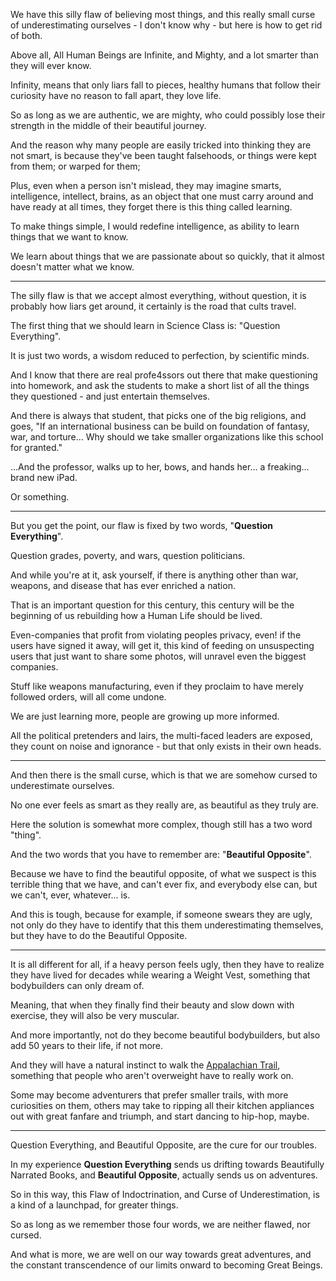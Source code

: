 We have this silly flaw of believing most things,
and this really small curse of underestimating ourselves - I don't know why - but here is how to get rid of both.

Above all, All Human Beings are Infinite, and Mighty,
and a lot smarter than they will ever know.

Infinity, means that only liars fall to pieces,
healthy humans that follow their curiosity have no reason to fall apart, they love life.

So as long as we are authentic, we are mighty,
who could possibly lose their strength in the middle of their beautiful journey.

And the reason why many people are easily tricked into thinking they are not smart,
is because they've been taught falsehoods, or things were kept from them; or warped for them;

Plus, even when a person isn't mislead, they may imagine smarts, intelligence, intellect, brains,
as an object that one must carry around and have ready at all times, they forget there is this thing called learning.

To make things simple, I would redefine intelligence,
as ability to learn things that we want to know.

We learn about things that we are passionate about so quickly,
that it almost doesn't matter what we know.

---

The silly flaw is that we accept almost everything, without question,
it is probably how liars get around, it certainly is the road that cults travel.

The first thing that we should learn in Science Class is:
"Question Everything".

It is just two words, a wisdom reduced to perfection,
by scientific minds.

And I know that there are real profe4ssors out there that make questioning into homework,
and ask the students to make a short list of all the things they questioned - and just entertain themselves.

And there is always that student, that picks one of the big religions, and goes,
"If an international business can be build on foundation of fantasy, war, and torture... Why should we take smaller organizations like this school for granted."

...And the professor, walks up to her, bows,
and hands her... a freaking... brand new iPad.

Or something.

---

But you get the point, our flaw is fixed by two words,
"__Question Everything__".

Question grades, poverty, and wars,
question politicians.

And while you're at it, ask yourself,
if there is anything other than war, weapons, and disease that has ever enriched a nation.

That is an important question for this century,
this century will be the beginning of us rebuilding how a Human Life should be lived.

Even-companies that profit from violating peoples privacy, even! if the users have signed it away,
will get it, this kind of feeding on unsuspecting users that just want to share some photos, will unravel even the biggest companies.

Stuff like weapons manufacturing, even if they proclaim to have merely followed orders,
will all come undone.

We are just learning more,
people are growing up more informed.

All the political pretenders and lairs,
the multi-faced leaders are exposed, they count on noise and ignorance - but that only exists in their own heads.

---

And then there is the small curse,
which is that we are somehow cursed to underestimate ourselves.

No one ever feels as smart as they really are,
as beautiful as they truly are.

Here the solution is somewhat more complex,
though still has a two word "thing".

And the two words that you have to remember are:
"__Beautiful Opposite__".

Because we have to find the beautiful opposite,
of what we suspect is this terrible thing that we have, and can't ever fix, and everybody else can, but we can't, ever, whatever... is.

And this is tough, because for example, if someone swears they are ugly,
not only do they have to identify that this them underestimating themselves, but they have to do the Beautiful Opposite.

---

It is all different for all,
if a heavy person feels ugly, then they have to realize they have lived for decades while wearing a Weight Vest, something that bodybuilders can only dream of.

Meaning, that when they finally find their beauty and slow down with exercise,
they will also be very muscular.

And more importantly, not do they become beautiful bodybuilders,
but also add 50 years to their life, if not more.

And they will have a natural instinct to walk the [Appalachian Trail](https://www.youtube.com/watch?v=hPSvdKTEZug),
something that people who aren't overweight have to really work on.

Some may become adventurers that prefer smaller trails, with more curiosities on them,
others may take to ripping all their kitchen appliances out with great fanfare and triumph, and start dancing to hip-hop, maybe.

---

Question Everything, and Beautiful Opposite,
are the cure for our troubles.

In my experience __Question Everything__ sends us drifting towards Beautifully Narrated Books,
and __Beautiful Opposite__, actually sends us on adventures.

So in this way, this Flaw of Indoctrination, and Curse of Underestimation,
is a kind of a launchpad, for greater things.

So as long as we remember those four words,
we are neither flawed, nor cursed.

And what is more, we are well on our way towards great adventures,
and the constant transcendence of our limits onward to becoming Great Beings.

